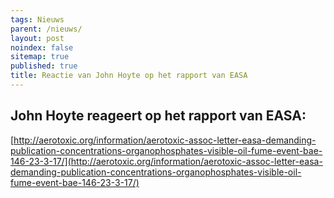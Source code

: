 ```yaml
---
tags: Nieuws
parent: /nieuws/
layout: post
noindex: false
sitemap: true
published: true
title: Reactie van John Hoyte op het rapport van EASA
---
```

## John Hoyte reageert op het rapport van EASA:

[http://aerotoxic.org/information/aerotoxic-assoc-letter-easa-demanding-publication-concentrations-organophosphates-visible-oil-fume-event-bae-146-23-3-17/](http://aerotoxic.org/information/aerotoxic-assoc-letter-easa-demanding-publication-concentrations-organophosphates-visible-oil-fume-event-bae-146-23-3-17/)